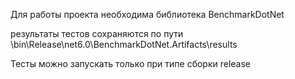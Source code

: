 Для работы проекта необходима библиотека BenchmarkDotNet

результаты тестов сохраняются по пути
\bin\Release\net6.0\BenchmarkDotNet.Artifacts\results

Тесты можно запускать только при типе сборки release
